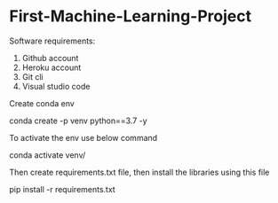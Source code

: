 # First-Machine-Learning-Project

Software requirements:

1. Github account
2. Heroku account
3. Git cli
4. Visual studio code

Create conda env

conda create -p venv python==3.7 -y

To activate the env use below command

conda activate venv/

Then create requirements.txt file, then install the libraries using this file

pip install -r requirements.txt


